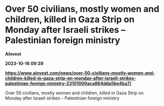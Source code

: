 # Over 50 civilians, mostly women and children, killed in Gaza Strip on Monday after Israeli strikes – Palestinian foreign ministry
**AInvest**

**2023-10-16 09:39**

**https://www.ainvest.com/news/over-50-civilians-mostly-women-and-children-killed-in-gaza-strip-on-monday-after-israeli-strikes-palestinian-foreign-ministry-23101000aca864dda5be4ba7/**

Over 50 civilians, mostly women and children, killed in Gaza Strip on Monday after Israeli strikes – Palestinian foreign ministry